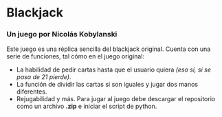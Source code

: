 # Blackjack
### Un juego por Nicolás Kobylanski
Este juego es una réplica sencilla del blackjack original. Cuenta con una serie de funciones, tal cómo en el juego original:
- La habilidad de pedir cartas hasta que el usuario quiera *(eso sí, si se pasa de 21 pierde)*.
- La función de dividir las cartas si son iguales y jugar dos manos diferentes.
- Rejugabilidad y más.
Para jugar al juego debe descargar el repositorio como un archivo **.zip** e iniciar el script de python.
